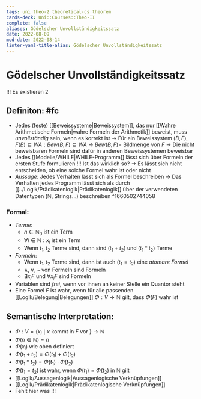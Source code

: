 ```yaml
---
tags: uni theo-2 theoretical-cs theorem
cards-deck: Uni::Courses::Theo-II
complete: false
aliases: Gödelscher Unvollständigkeitssatz
date: 2022-08-09
mod-date: 2022-08-14
linter-yaml-title-alias: Gödelscher Unvollständigkeitssatz
---
```


# Gödelscher Unvollständigkeitssatz
!!! Es existieren 2

## Definiton: #fc
- Jedes (feste) [[Beweissysteme|Beweissystem]], das nur [[Wahre Arithmetische Formeln|wahre Formeln der Arithmetik]] beweist, muss *unvollständig* sein, wenn es korrekt ist
	-> Für ein Beweissystem $(B,F), F(B)\subseteq WA: Bew(B,F)\subsetneq WA$
	-> $Bew(B,F)=$ Bildmenge von $F$
	-> Die nicht beweisbaren Formeln sind dafür in anderen Beweissystemen beweisbar
- Jedes [[Modelle/WHILE|WHILE-Programm]] lässt sich über Formeln der ersten Stufe formulieren !!! Ist das wirklich so?
	-> Es lässt sich nicht entscheiden, ob eine solche Formel wahr ist oder nicht
- *Aussage*: Jedes Verhalten lässt sich als Formel beschreiben
	-> Das Verhalten jedes Programm lässt sich als durch [[../Logik/Prädikatenlogik|Prädikatenlogik]] über der verwendeten Datentypen ($\mathbb{N}$, Strings…) beschreiben
^1660502744058

### Formal:
- *Terme*:
	- $n\in\mathbb{N}_0$ ist ein Term
	- $\forall i\in\mathbb{N}:x_i$ ist ein Term
	- Wenn $t_1,t_2$ Terme sind, dann sind $(t_1+t_2)$ und $(t_1*t_2)$ Terme
- *Formeln*:
	- Wenn $t_1,t_2$ Terme sind, dann ist auch $(t_1=t_2)$ eine *atomare Formel*
	- $\wedge,\vee,\neg$ von Formeln sind Formeln
	- $\exists x_iF$ und $\forall x_iF$ sind Formeln
- Variablen sind *frei*, wenn vor ihnen an keiner Stelle ein Quantor steht
- Eine Formel $F$ ist wahr, wenn für alle passenden [[Logik/Belegung|Belegungen]] $\Phi:V\rightarrow\mathbb{N}$ gilt, dass $\Phi(F)$ wahr ist

## Semantische Interpretation:
- $\Phi:V=\{x_i\mid x\text{ kommt in } F \text{ vor }\}\rightarrow\mathbb{N}$
- $\Phi(n\in\mathbb{N})=n$
- $\Phi(x_i)$ wie oben definiert
- $\Phi(t_1+t_2)=\Phi(t_1)+\Phi(t_2)$
- $\Phi(t_1*t_2)=\Phi(t_1)\cdot\Phi(t_2)$
- $\Phi(t_1=t_2)$ ist wahr, wenn $\Phi(t_1)=\Phi(t_2)$ in $\mathbb{N}$ gilt
- [[Logik/Aussagenlogik|Aussagenlogische Verknüpfungen]]
- [[Logik/Prädikatenlogik|Prädikatenlogische Verknüpfungen]]
- Fehlt hier was !!!
